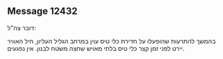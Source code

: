 ## Message 12432

דובר צה"ל:

בהמשך להתרעות שהופעלו על חדירת כלי טיס עוין במרחב הגליל העליון, חיל האוויר יירט לפני זמן קצר כלי טיס בלתי מאויש שחצה משטח לבנון.
אין נפגעים.

